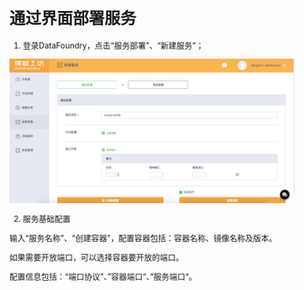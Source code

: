 # 通过界面部署服务

1. 登录DataFoundry，点击“服务部署”、“新建服务”；

![](../../img/Deployment.png)

2. 服务基础配置

输入“服务名称”、“创建容器”，配置容器包括：容器名称、镜像名称及版本。

如果需要开放端口，可以选择容器要开放的端口。

配置信息包括：“端口协议”、”容器端口“、”服务端口“。



